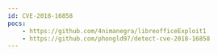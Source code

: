 ```yaml
---
id: CVE-2018-16858
pocs:
    - https://github.com/4nimanegra/libreofficeExploit1
    - https://github.com/phongld97/detect-cve-2018-16858
---
```

